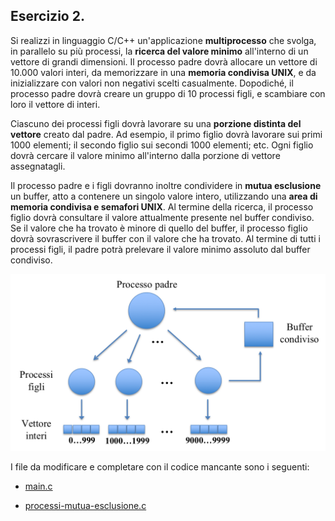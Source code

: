## Esercizio 2.

Si realizzi in linguaggio C/C++ un'applicazione **multiprocesso** che svolga, in parallelo su più processi, la **ricerca del valore minimo** all'interno di un vettore di grandi dimensioni. Il processo padre dovrà allocare un vettore di 10.000 valori interi, da memorizzare in una **memoria condivisa UNIX**, e da inizializzare con valori non negativi scelti casualmente. Dopodiché, il processo padre dovrà creare un gruppo di 10 processi figli, e scambiare con loro il vettore di interi.

Ciascuno dei processi figli dovrà lavorare su una **porzione distinta del vettore** creato dal padre. Ad esempio, il primo figlio dovrà lavorare sui primi 1000 elementi; il secondo figlio sui secondi 1000 elementi; etc. Ogni figlio dovrà cercare il valore minimo all'interno dalla porzione di vettore assegnatagli.

Il processo padre e i figli dovranno inoltre condividere in **mutua esclusione** un buffer, atto a contenere un singolo valore intero, utilizzando una **area di memoria condivisa e semafori UNIX**. Al termine della ricerca, il processo figlio dovrà consultare il valore attualmente presente nel buffer condiviso. Se il valore che ha trovato è minore di quello del buffer, il processo figlio dovrà sovrascrivere il buffer con il valore che ha trovato. Al termine di tutti i processi figli, il padre potrà prelevare il valore minimo assoluto dal buffer condiviso.

<p align="center">
<img src="../images/calcolo_parallelo_su_un_vettore_condiviso.png" width="600">
</p>


I file da modificare e completare con il codice mancante sono i seguenti:

- [main.c](main.c)

- [processi-mutua-esclusione.c](processi-mutua-esclusione.c)